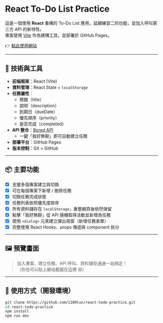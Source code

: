 # React To-Do List Practice

這是一個使用 **React** 重構的 To-Do List 應用，延續練習二的功能，並加入呼叫第三方 API 的新特性。  
專案使用 [Vite](https://vitejs.dev/) 作為建構工具，並部署於 GitHub Pages。

👉 [點此使用網站](https://1109lun.github.io/react-todo-practice/)

---

## 🔧 技術與工具

- **前端框架**：React (Vite)
- **資料管理**：React State + `localStorage`
- **任務屬性**：
  - 標題（title）
  - 說明（description）
  - 到期日（dueDate）
  - 優先順序（priority）
  - 是否完成（completed）
- **API 整合**：[Bored API](https://www.boredapi.com/api/activity)  
  - 一鍵「我好無聊」即可自動建立任務
- **部署平台**：GitHub Pages
- **版本控制**：Git + GitHub

---

## 📦 主要功能

- [x] 支援多個專案建立與切換
- [x] 可在每個專案下新增 / 刪除任務
- [x] 切換任務完成狀態
- [x] 任務列表依照優先度排序
- [x] 所有資料儲存在 `localStorage`，重整網頁後依然保留
- [x] 點擊「我好無聊」從 API 隨機取得活動並新增為任務
- [x] 使用 `<dialog>` 元素建立彈出視窗（新增任務表單）
- [x] 完整使用 React Hooks、props 傳遞與 component 拆分

---

## 🖼️ 預覽畫面

> 加入專案、建立任務、API 呼叫、資料儲存通通一站搞定！  
（你也可以貼上網站截圖在這裡 😄）

---

## 🚀 使用方式（開發環境）

```bash
git clone https://github.com/1109lun/react-todo-practice.git
cd react-todo-practice
npm install
npm run dev
